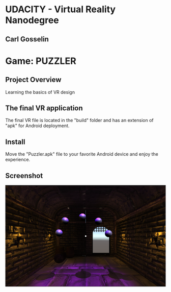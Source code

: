 # UDACITY - Virtual Reality Nanodegree
## Carl Gosselin

# Game: PUZZLER

## Project Overview

Learning the basics of VR design

## The final VR application

The final VR file is located in the "build" folder and has an extension of "apk" for Android deployment.

## Install

Move the "Puzzler.apk" file to your favorite Android device and enjoy the experience.

## Screenshot

<p align="center">
<img src="Screenshots/070 - Environment snapshot.png" width="1000">
</p>


